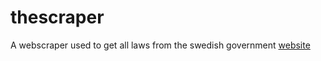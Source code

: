 # thescraper

A webscraper used to get all laws from the swedish government [website](https://www.riksdagen.se/sv/sok/?doktyp=sfs&dokstat=g%C3%A4llande+sfs&p=1)

